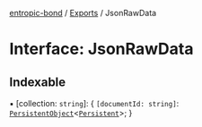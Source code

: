 [entropic-bond](../README.md) / [Exports](../modules.md) / JsonRawData

# Interface: JsonRawData

## Indexable

▪ [collection: `string`]: { `[documentId: string]`: [`PersistentObject`](../modules.md#persistentobject)<[`Persistent`](../classes/Persistent.md)\>;  }
